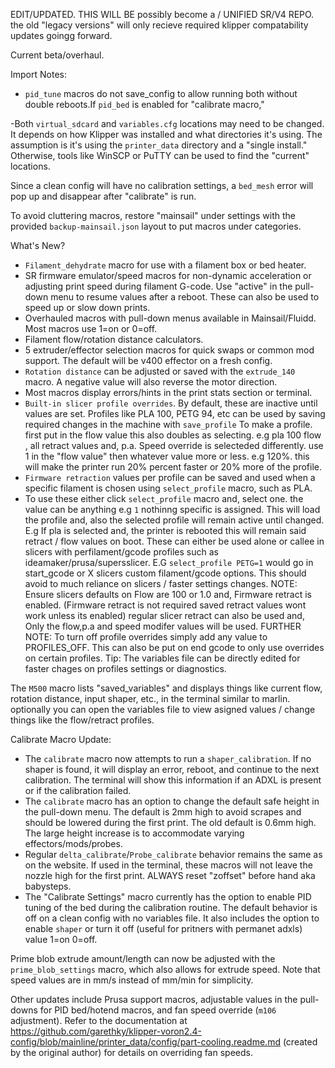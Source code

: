 EDIT/UPDATED. THIS WILL BE  possibly become a  / UNIFIED SR/V4 REPO. the old "legacy versions" will only recieve required klipper compatability updates goingg forward. 

Current beta/overhaul. 


Import Notes:
- `pid_tune` macros do not save_config to allow running both without double reboots.If `pid_bed` is enabled for "calibrate macro," 

-Both `virtual_sdcard` and `variables.cfg` locations may need to be changed. It depends on how Klipper was installed and what directories it's using. The assumption is it's using the `printer_data` directory and a "single install." Otherwise, tools like WinSCP or PuTTY can be used to find the "current" locations.

Since a clean config will have no calibration settings, a `bed_mesh` error will pop up and disappear after "calibrate" is run. 

To avoid cluttering macros, restore "mainsail" under settings with the provided `backup-mainsail.json` layout to put macros under categories.

What's New?
- `Filament_dehydrate` macro for use with a filament box or bed heater.
- SR firmware emulator/speed macros for non-dynamic acceleration or adjusting print speed during filament G-code. Use "active" in the pull-down menu to resume values after a reboot. These can also be used to speed up or slow down prints.
- Overhauled macros with pull-down menus available in Mainsail/Fluidd. Most macros use 1=on or 0=off.
- Filament flow/rotation distance calculators.
- 5 extruder/effector selection macros for quick swaps or common mod support. The default will be v400 effector on a fresh config.
- `Rotation distance` can be adjusted or saved with the `extrude_140` macro. A negative value will also reverse the motor direction.
- Most macros display errors/hints in the print stats section or terminal.
- `Built-in slicer profile overrides`. By default, these are inactive until values are set. Profiles like PLA 100, PETG 94, etc can be used by saving required changes in the machine with `save_profile`
To make a profile. first put in the flow value this also doubles as selecting. e.g pla 100 flow , all retract values and, p.a.  Speed override is selecteded differently. use 1 in the "flow value" then whatever value more or less. e.g 120%. this will make the printer run 20% percent faster or 20% more of the profile. 
- `Firmware retraction` values per profile can be saved and used when a specific filament is chosen using `select_profile` macro, such as PLA.
- To use these either click `select_profile` macro and, select one. the value can be anything e.g `1` nothinng specific is assigned. This will load the profile and, also the selected profile will remain active until changed. 
E.g If pla is selected and, the printer is rebooted this will remain said retract / flow values on boot. These can either be used alone or callee in slicers with perfilament/gcode profiles such as ideamaker/prusa/supersslicer.
E.G  `select_profile PETG=1` would go in start_gcode or X slicers custom filament/gcode options. This should avoid to much reliance on slicers / faster settings changes. NOTE: Ensure slicers defaults on Flow are 100 or 1.0 and, Firmware retract is enabled. (Firmware retract is not required saved retract values wont work unless its enabled)
regular slicer retract can also be used and, Only the flow,p.a and speed modifer values will be used. FURTHER NOTE: 
To turn off profile overrides simply add any value to PROFILES_OFF.  This can also be put on end gcode to only use overrides on certain profiles. 
Tip: The variables file can be directly edited for faster chages on profiles settings or diagnostics. 

The `M500` macro lists "saved_variables" and displays things like current flow, rotation distance, input shaper, etc., in the terminal similar to marlin.
optionally you can open the variables file to view asigned values / change things like the flow/retract profiles.  

Calibrate Macro Update:
- The `calibrate` macro now attempts to run a `shaper_calibration`. If no shaper is found, it will display an error, reboot, and continue to the next calibration. The terminal will show this information if an ADXL is present or if the calibration failed.
- The `calibrate` macro has an option to change the default safe height in the pull-down menu. The default is 2mm high to avoid scrapes and should be lowered during the first print. The old default is 0.6mm high. The large height increase is to accommodate varying effectors/mods/probes.
- Regular `delta_calibrate`/`Probe_calibrate` behavior remains the same as on the website. If used in the terminal, these macros will not leave the nozzle high for the first print. ALWAYS reset "zoffset" before hand aka babysteps. 
- The "Calibrate Settings" macro currently has the option to enable PID tuning of the bed during the calibration routine. The default behavior is off on a clean config with no variables file.
It also includes the option to enable `shaper` or turn it off (useful for pritners with permanet adxls) value 1=on 0=off. 

Prime blob extrude amount/length can now be adjusted with the `prime_blob_settings` macro, which also allows for extrude speed. Note that speed values are in mm/s instead of mm/min for simplicity.

Other updates include Prusa support macros, adjustable values in the pull-downs for PID bed/hotend macros, and fan speed override (`m106` adjustment). Refer to the documentation at https://github.com/garethky/klipper-voron2.4-config/blob/mainline/printer_data/config/part-cooling.readme.md (created by the original author) for details on overriding fan speeds.

